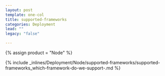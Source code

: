 ```yaml
---
layout: post
template: one-col
title: supported-frameworks
categories: Deployment
lead: ""
legacy: "false"

---
```

{% assign product = "Node" %}

{% include _inlines/Deployment/Node/supported-frameworks/supported-frameworks_which-framework-do-we-support-.md %}
